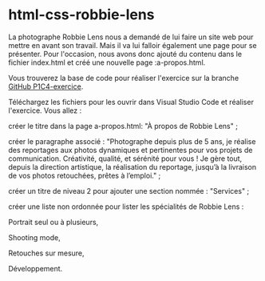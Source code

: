 # html-css-robbie-lens

La photographe Robbie Lens nous a demandé de lui faire un site web pour mettre en avant son travail. Mais il va lui falloir également une page pour se présenter. Pour l'occasion, nous avons donc ajouté du contenu dans le fichier index.html et créé une nouvelle page :a-propos.html.

Vous trouverez la base de code pour réaliser l'exercice sur la branche <a href="https://github.com/OpenClassrooms-Student-Center/1603881-creez-votre-site-web-avec-html5-et-css3/tree/P1C4-exercice">GitHub P1C4-exercice</a>.

Téléchargez les fichiers pour les ouvrir dans Visual Studio Code et réaliser l'exercice. Vous allez :

créer le titre dans la page a-propos.html: "À propos de Robbie Lens" ;

créer le paragraphe associé : "Photographe depuis plus de 5 ans, je réalise des reportages aux photos dynamiques et pertinentes pour vos projets de communication. Créativité, qualité, et sérénité pour vous ! Je gère tout, depuis la direction artistique, la réalisation du reportage, jusqu’à la livraison de vos photos retouchées, prêtes à l’emploi." ;

créer un titre de niveau 2 pour ajouter une section nommée : "Services" ;

créer une liste non ordonnée pour lister les spécialités de Robbie Lens :

Portrait seul ou à plusieurs,

Shooting mode,

Retouches sur mesure,

Développement.
